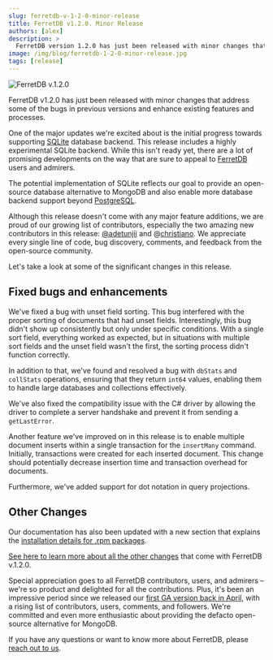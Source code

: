 ```yaml
---
slug: ferretdb-v-1-2-0-minor-release
title: FerretDB v1.2.0. Minor Release
authors: [alex]
description: >
  FerretDB version 1.2.0 has just been released with minor changes that fixes the bugs in the previous release and enhance existing features and processes.
image: /img/blog/ferretdb-1-2-0-minor-release.jpg
tags: [release]
---
```


![FerretDB v.1.2.0](/img/blog/ferretdb-1-2-0-minor-release.jpg)

FerretDB v1.2.0 has just been released with minor changes that address some of the bugs in previous versions and enhance existing features and processes.

<!--truncate-->

One of the major updates we're excited about is the initial progress towards supporting [SQLite](https://www.sqlite.org/) database backend.
This release includes a highly experimental SQLite backend.
While this isn't ready yet, there are a lot of promising developments on the way that are sure to appeal to [FerretDB](https://www.ferretdb.io/) users and admirers.

The potential implementation of SQLite reflects our goal to provide an open-source database alternative to MongoDB and also enable more database backend support beyond [PostgreSQL](https://www.postgresql.org/).

Although this release doesn't come with any major feature additions, we are proud of our growing list of contributors, especially the two amazing new contributors in this release: [@adetunjii](https://github.com/adetunjii) and @[christiano](https://github.com/christiano).
We appreciate every single line of code, bug discovery, comments, and feedback from the open-source community.

Let's take a look at some of the significant changes in this release.

## Fixed bugs and enhancements

We've fixed a bug with unset field sorting.
This bug interfered with the proper sorting of documents that had unset fields.
Interestingly, this bug didn't show up consistently but only under specific conditions.
With a single sort field, everything worked as expected, but in situations with multiple sort fields and the unset field wasn't the first, the sorting process didn't function correctly.

In addition to that, we've found and resolved a bug with `dbStats` and `collStats` operations, ensuring that they return `int64` values, enabling them to handle large databases and collections effectively.

We've also fixed the compatibility issue with the C# driver by allowing the driver to complete a server handshake and prevent it from sending a `getLastError`.

Another feature we've improved on in this release is to enable multiple document inserts within a single transaction for the `insertMany` command.
Initially, transactions were created for each inserted document.
This change should potentially decrease insertion time and transaction overhead for documents.

Furthermore, we've added support for dot notation in query projections.

## Other Changes

Our documentation has also been updated with a new section that explains the [installation details for .rpm packages](https://docs.ferretdb.io/quickstart-guide/rpm/).

[See here to learn more about all the other changes](https://github.com/FerretDB/FerretDB/releases/latest) that come with FerretDB v.1.2.0.

Special appreciation goes to all FerretDB contributors, users, and admirers – we're so product and delighted for all the contributions.
Plus, it's been an impressive period since we released our [first GA version back in April](https://blog.ferretdb.io/ferretdb-1-0-ga-opensource-mongodb-alternative/), with a rising list of contributors, users, comments, and followers.
We're committed and even more enthusiastic about providing the defacto open-source alternative for MongoDB.

If you have any questions or want to know more about FerretDB, please [reach out to us](https://docs.ferretdb.io/#community).
